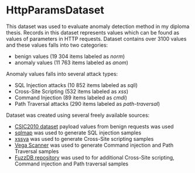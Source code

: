 # HttpParamsDataset

This dataset was used to evaluate anomaly detection method in my diploma thesis. Records in this dataset represents values which can be found as values of parameters in HTTP requests. Dataset contains over 3100 values and these values falls into two categories:

- benign values (19 304 items labeled as *norm*)
- anomaly values (11 763 items labeled as *anom*)

Anomaly values falls into several attack types:

- SQL Injection attacks (10 852 items labeled as *sqli*)
- Cross-Site Scripting (532 items labeled as *xss*)
- Command Injection (89 items labeled as *cmdi*)
- Path Traversal attacks (290 items labeled as *path-traversal*)

Dataset was created using several freely available sources:

- [CSIC2010 dataset](http://www.isi.csic.es/dataset/) payload values from benign requests was used
- [sqlmap](https://github.com/sqlmapproject/sqlmap) was used to generate SQL injection samples
- [xssya](https://github.com/yehia-mamdouh/XSSYA) was used to generate Cross-Site scripting samples
- [Vega Scanner](https://github.com/subgraph/Vega/wiki/Vega-Scanner) was used to generate Command injection and Path Traversal  samples
- [FuzzDB repository](https://github.com/fuzzdb-project/fuzzdb) was used to for additional Cross-Site scripting, Command injection and Path traversal samples
